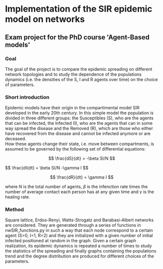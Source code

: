 # Implementation of the SIR epidemic model on networks <br>
## Exam project for the PhD course 'Agent-Based models' 
### Goal
The goal of the project is to compare the epidemic spreading on different network topologies and to study the dependence of the populations dynamics (i.e. the densities of the S, I and R agents over time) on the choice of parameters. <br> 
### Short introduction
Epidemic models have their origin in the compartimental model SIR developed in the early 20th century. In this simple model the population is divided in three different groups: the Susceptibles (S), who are the agents that can be infected, the Infected (I), who are the agents that can in some way spread the disease and the Removed (R), which are those who either have recovered from the disease and cannot be infected anymore or are deceased. <br> How these agents change their state, i.e. move between compartments, is assumed to be governed by the following set of differential equations:

$$ \frac{dS}{dt} = -\beta SI/N $$ 

$$  \frac{dI{dt} = \beta SI/N -\gamma I $$ 

$$ \frac{dR}{dt} = \gamma I $$ 

where $N$ is the total number of agents, $\beta$ is the infenction rate times the number of average contact each person has at any given time and $\gamma$ is the healing rate. <br> 

### Method
Square lattice, Erdos-Renyi, Watts-Strogatz and Barabasi-Albert networks are considered. They are generated through a series of functions in nwSIR_functions.py in such a way that each node correspond to a certain agent (S=0, I=1, R=2) and they are initialized with a given number of initial infected positioned at random in the graph. Given a certain graph realization, its epidemic dynamics is repeated a number of times to study the statistics of the spreading and finally graphs containing the populations trend and the degree distribution are produced for different choices of the parameters. <br>

